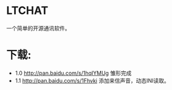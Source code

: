 # LTCHAT
一个简单的开源通讯软件。
# 下载:
* 1.0 http://pan.baidu.com/s/1hqIYMUg 雏形完成
* 1.1 http://pan.baidu.com/s/1Fhvki 添加来信声音，动态INI读取。
